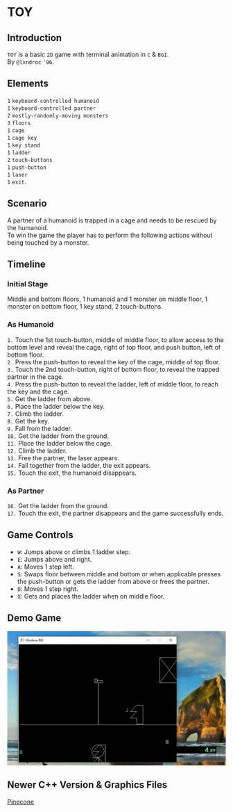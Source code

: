 # TOY
## Introduction
`TOY` is a basic `2D` game with terminal animation in `C` & `BGI`.<br>
By `@lxndroc` `'96`.
## Elements
`1` `keyboard-controlled humanoid`<br>
`1` `keyboard-controlled partner`<br>
`2` `mostly-randomly-moving monsters`<br>
`3` `floors`<br>
`1` `cage`<br>
`1` `cage key`<br>
`1` `key stand`<br>
`1` `ladder`<br>
`2` `touch-buttons`<br>
`1` `push-button`<br>
`1` `laser`<br>
`1` `exit`.
## Scenario
A partner of a humanoid is trapped in a cage and needs to be rescued by the humanoid.<br>
To win the game the player has to perform the following actions without being touched by a monster.
## Timeline
### Initial Stage
Middle and bottom floors, 1 humanoid and 1 monster on middle floor, 1 monster on bottom floor, 1 key stand, 2 touch-buttons.
### As Humanoid
`1.` Touch the 1st touch-button, middle of middle floor, to allow access to the bottom level and reveal the cage, right of top floor, and push button, left of bottom floor.<br>
`2.` Press the push-button to reveal the key of the cage, middle of top floor.<br>
`3.` Touch the 2nd touch-button, right of bottom floor, to reveal the trapped partner in the cage.<br>
`4.` Press the push-button to reveal the ladder, left of middle floor, to reach the key and the cage.<br>
`5.` Get the ladder from above.<br>
`6.` Place the ladder below the key.<br>
`7.` Climb the ladder.<br>
`8.` Get the key.<br>
`9.` Fall from the ladder.<br>
`10.` Get the ladder from the ground.<br>
`11.` Place the ladder below the cage.<br>
`12.` Climb the ladder.<br>
`13.` Free the partner, the laser appears.<br>
`14.` Fall together from the ladder, the exit appears.<br>
`15.` Touch the exit, the humanoid disappears.
### As Partner
`16.` Get the ladder from the ground.<br>
`17.` Touch the exit, the partner disappears and the game successfully ends.
## Game Controls
* `W`: Jumps above or climbs 1 ladder step.<br>
* `E`: Jumps above and right.<br>
* `A`: Moves 1 step left.<br>
* `S`: Swaps floor between middle and bottom or when applicable presses the push-button or gets the ladder from above or frees the partner.<br>
* `D`: Moves 1 step right.<br>
* `X`: Gets and places the ladder when on middle floor.
## Demo Game
![Demo Game](https://github.com/lxndroc/mini-projects/blob/main/TOY_demo.gif)
## Newer C++ Version & Graphics Files
[Pinecone](https://github.com/pinecone441248/pinecone-game/tree/main/ConsoleApplication1)
